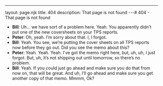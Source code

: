 ---
layout: page.njk
title: 404
description: That page is not found
---# 404 -  That page is not found

* **Bill**: Uh… we have sort of a problem here. Yeah. You apparently didn’t put one of the new coversheets on your TPS reports.
* **Peter**: Oh, yeah. I’m sorry about that. I, I forgot.
* **Bill**: Yeah. You see, we’re putting the cover sheets on all TPS reports  
    now before they go out. Did you see the memo about this?
* **Peter**: Yeah. Yeah. Yeah. I’ve got the memo right here, but, uh, uh, I just forgot. But, uh, it’s not shipping out until tomorrow, so there’s no problem.
* **Bill**: Yeah. If you could just go ahead and make sure you do that from now on, that will be great. And uh, I’ll go ahead and make sure you get another copy of that memo. Mmmm, Ok?